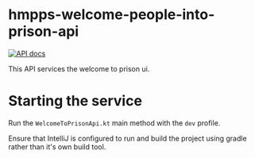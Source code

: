 # hmpps-welcome-people-into-prison-api
[![API docs](https://img.shields.io/badge/API_docs_-view-85EA2D.svg?logo=swagger)](https://welcome-api-dev.prison.service.justice.gov.uk/swagger-ui.html)

This API services the welcome to prison ui.

# Starting the service

Run the `WelcomeToPrisonApi.kt` main method with the `dev` profile.

Ensure that IntelliJ is configured to run and build the project using gradle rather than it's own build tool.


